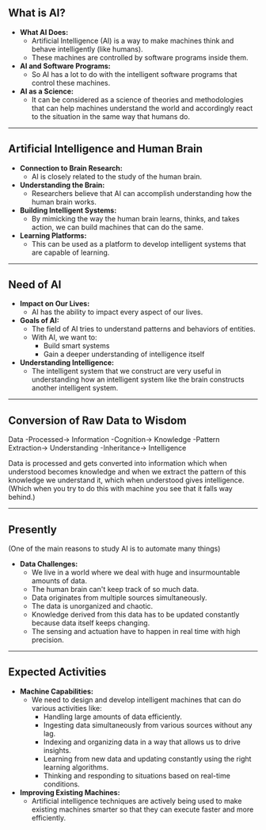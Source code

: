 ## What is AI?

* **What AI Does:**
    * Artificial Intelligence (AI) is a way to make machines think and behave intelligently (like humans).
    * These machines are controlled by software programs inside them.
* **AI and Software Programs:**
    * So AI has a lot to do with the intelligent software programs that control these machines.
* **AI as a Science:**
    * It can be considered as a science of theories and methodologies that can help machines understand the world and accordingly react to the situation in the same way that humans do.

----

## Artificial Intelligence and Human Brain

* **Connection to Brain Research:**
    * AI is closely related to the study of the human brain.
* **Understanding the Brain:**
    * Researchers believe that AI can accomplish understanding how the human brain works.
* **Building Intelligent Systems:**
    * By mimicking the way the human brain learns, thinks, and takes action, we can build machines that can do the same.
* **Learning Platforms:**
    * This can be used as a platform to develop intelligent systems that are capable of learning.

----

## Need of AI

* **Impact on Our Lives:**
    * AI has the ability to impact every aspect of our lives.
* **Goals of AI:**
    * The field of AI tries to understand patterns and behaviors of entities.
    * With AI, we want to:
        * Build smart systems
        * Gain a deeper understanding of intelligence itself
* **Understanding Intelligence:**  
    * The intelligent system that we construct are very useful in understanding how an intelligent system like the brain constructs another intelligent system.

----

## Conversion of Raw Data to Wisdom

Data -Processed-> Information -Cognition-> Knowledge -Pattern Extraction-> Understanding -Inheritance-> Intelligence

Data is processed and gets converted into information which when understood becomes knowledge and when we extract the pattern of this knowledge we understand it, which when understood gives intelligence.
(Which when you try to do this with machine you see that it falls way behind.)

----

## Presently

(One of the main reasons to study AI is to automate many things)

* **Data Challenges:**
    * We live in a world where we deal with huge and insurmountable amounts of data.
    * The human brain can't keep track of so much data.
    * Data originates from multiple sources simultaneously.
    * The data is unorganized and chaotic.
    * Knowledge derived from this data has to be updated constantly because data itself keeps changing.
    * The sensing and actuation have to happen in real time with high precision.

----

## Expected Activities

* **Machine Capabilities:**
    * We need to design and develop intelligent machines that can do various activities like:
        * Handling large amounts of data efficiently.
        * Ingesting data simultaneously from various sources without any lag.
        * Indexing and organizing data in a way that allows us to drive insights.
        * Learning from new data and updating constantly using the right learning algorithms.
        * Thinking and responding to situations based on real-time conditions.
* **Improving Existing Machines:**
    * Artificial intelligence techniques are actively being used to make existing machines smarter so that they can execute faster and more efficiently.
